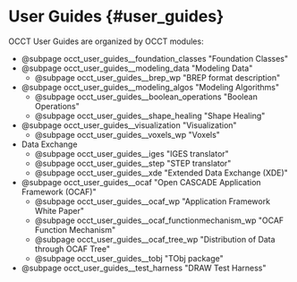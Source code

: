 User Guides {#user_guides}
===========

OCCT User Guides are organized by OCCT modules:

* @subpage occt_user_guides__foundation_classes "Foundation Classes"
* @subpage occt_user_guides__modeling_data "Modeling Data"
  * @subpage occt_user_guides__brep_wp "BREP format description"
* @subpage occt_user_guides__modeling_algos "Modeling Algorithms"
  * @subpage occt_user_guides__boolean_operations "Boolean Operations"
  * @subpage occt_user_guides__shape_healing "Shape Healing"
* @subpage occt_user_guides__visualization "Visualization"
  * @subpage occt_user_guides__voxels_wp "Voxels"
* Data Exchange
  * @subpage occt_user_guides__iges "IGES translator"
  * @subpage occt_user_guides__step "STEP translator"
  * @subpage occt_user_guides__xde  "Extended Data Exchange (XDE)"
* @subpage occt_user_guides__ocaf "Open CASCADE Application Framework (OCAF)"
  * @subpage occt_user_guides__ocaf_wp "Application Framework White Paper"
  * @subpage occt_user_guides__ocaf_functionmechanism_wp "OCAF Function Mechanism"
  * @subpage occt_user_guides__ocaf_tree_wp "Distribution of Data through OCAF Tree" 
  * @subpage occt_user_guides__tobj "TObj package"
* @subpage occt_user_guides__test_harness "DRAW Test Harness"